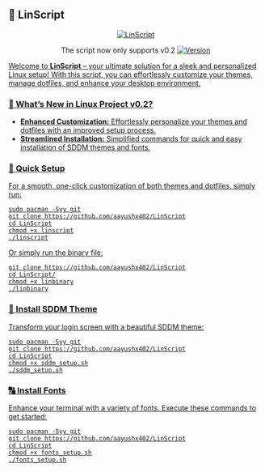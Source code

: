 ## 🌟 LinScript

<p align="center">
  <a href="https://github.com/aayushx402/LinScript" target="_blank" rel="noreferrer">
    <img src="https://img.shields.io/badge/Check%20Out%20LinScript-Repo-61DAFB?style=for-the-badge&logo=github&logoColor=white" alt="LinScript">
  </a>
  <p align="center">
  The script now only supports v0.2 
  
  <a href="https://github.com/aayushx402/LinScript/releases/tag/0.2.0" target="_blank" rel="noreferrer">
  <img src="https://img.shields.io/badge/Version-0.2-brightgreen?style=for-the-badge&logo=github&logoColor=white" alt="Version">
</p>

<p>Welcome to <strong>LinScript</strong> – your ultimate solution for a sleek and personalized Linux setup! With this script, you can effortlessly customize your themes, manage dotfiles, and enhance your desktop environment.</p>

<h3>🚀 What’s New in Linux Project v0.2?</h3>
<ul>
    <li><strong>Enhanced Customization:</strong> Effortlessly personalize your themes and dotfiles with an improved setup process.</li>
    <li><strong>Streamlined Installation:</strong> Simplified commands for quick and easy installation of SDDM themes and fonts.</li>
</ul>

<h3>🚀 Quick Setup</h3>

<p>For a smooth, one-click customization of both themes and dotfiles, simply run:</p>

<pre><code>sudo pacman -Syy git
git clone https://github.com/aayushx402/LinScript
cd LinScript
chmod +x linscript
./linscript
</code></pre>

Or simply run the binary file:

```shell
git clone https://github.com/aayushx402/LinScript
cd LinScript/
chmod +x linbinary
./linbinary
```

<h3>🎨 Install SDDM Theme</h3>
<p>Transform your login screen with a beautiful SDDM theme:</p>

<pre><code>sudo pacman -Syy git
git clone https://github.com/aayushx402/LinScript
cd LinScript
chmod +x sddm_setup.sh
./sddm_setup.sh
</code></pre>

<h3>🔠 Install Fonts</h3>

<p>Enhance your terminal with a variety of fonts. Execute these commands to get started:</p>

<pre><code>sudo pacman -Syy git
git clone https://github.com/aayushx402/LinScript
cd LinScript
chmod +x fonts_setup.sh
./fonts_setup.sh
</code></pre>

